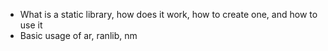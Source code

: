 - What is a static library, how does it work, how to create one, and how to use it
- Basic usage of ar, ranlib, nm